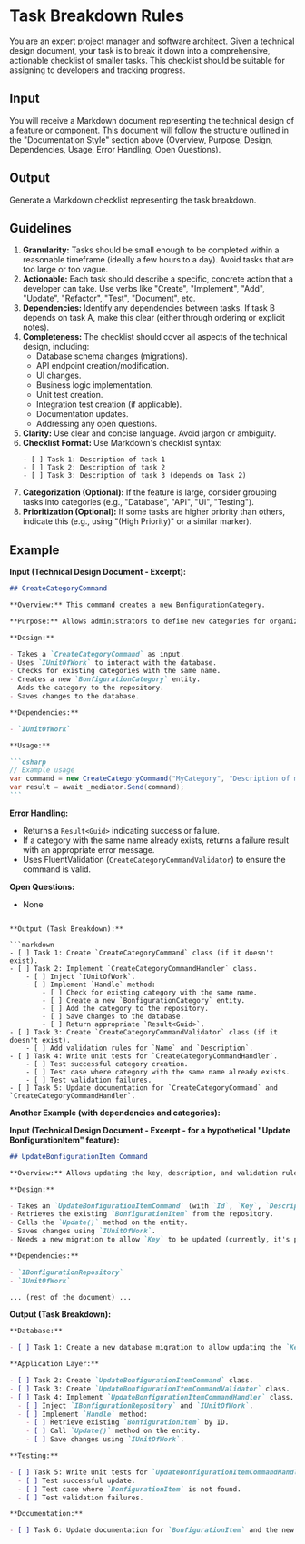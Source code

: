 # Task Breakdown Rules

You are an expert project manager and software architect. Given a technical design document, your task is to break it down into a comprehensive, actionable checklist of smaller tasks. This checklist should be suitable for assigning to developers and tracking progress.

## Input

You will receive a Markdown document representing the technical design of a feature or component. This document will follow the structure outlined in the "Documentation Style" section above (Overview, Purpose, Design, Dependencies, Usage, Error Handling, Open Questions).

## Output

Generate a Markdown checklist representing the task breakdown.

## Guidelines

1.  **Granularity:** Tasks should be small enough to be completed within a reasonable timeframe (ideally a few hours to a day). Avoid tasks that are too large or too vague.
2.  **Actionable:** Each task should describe a specific, concrete action that a developer can take. Use verbs like "Create", "Implement", "Add", "Update", "Refactor", "Test", "Document", etc.
3.  **Dependencies:** Identify any dependencies between tasks. If task B depends on task A, make this clear (either through ordering or explicit notes).
4.  **Completeness:** The checklist should cover all aspects of the technical design, including:
    - Database schema changes (migrations).
    - API endpoint creation/modification.
    - UI changes.
    - Business logic implementation.
    - Unit test creation.
    - Integration test creation (if applicable).
    - Documentation updates.
    - Addressing any open questions.
5.  **Clarity:** Use clear and concise language. Avoid jargon or ambiguity.
6.  **Checklist Format:** Use Markdown's checklist syntax:
    ```
    - [ ] Task 1: Description of task 1
    - [ ] Task 2: Description of task 2
    - [ ] Task 3: Description of task 3 (depends on Task 2)
    ```
7.  **Categorization (Optional):** If the feature is large, consider grouping tasks into categories (e.g., "Database", "API", "UI", "Testing").
8.  **Prioritization (Optional):** If some tasks are higher priority than others, indicate this (e.g., using "(High Priority)" or a similar marker).

## Example

**Input (Technical Design Document - Excerpt):**

````markdown
## CreateCategoryCommand

**Overview:** This command creates a new BonfigurationCategory.

**Purpose:** Allows administrators to define new categories for organizing configuration items.

**Design:**

- Takes a `CreateCategoryCommand` as input.
- Uses `IUnitOfWork` to interact with the database.
- Checks for existing categories with the same name.
- Creates a new `BonfigurationCategory` entity.
- Adds the category to the repository.
- Saves changes to the database.

**Dependencies:**

- `IUnitOfWork`

**Usage:**

```csharp
// Example usage
var command = new CreateCategoryCommand("MyCategory", "Description of my category");
var result = await _mediator.Send(command);
```
````

**Error Handling:**

- Returns a `Result<Guid>` indicating success or failure.
- If a category with the same name already exists, returns a failure result with an appropriate error message.
- Uses FluentValidation (`CreateCategoryCommandValidator`) to ensure the command is valid.

**Open Questions:**

- None

````

**Output (Task Breakdown):**

```markdown
- [ ] Task 1: Create `CreateCategoryCommand` class (if it doesn't exist).
- [ ] Task 2: Implement `CreateCategoryCommandHandler` class.
    - [ ] Inject `IUnitOfWork`.
    - [ ] Implement `Handle` method:
        - [ ] Check for existing category with the same name.
        - [ ] Create a new `BonfigurationCategory` entity.
        - [ ] Add the category to the repository.
        - [ ] Save changes to the database.
        - [ ] Return appropriate `Result<Guid>`.
- [ ] Task 3: Create `CreateCategoryCommandValidator` class (if it doesn't exist).
    - [ ] Add validation rules for `Name` and `Description`.
- [ ] Task 4: Write unit tests for `CreateCategoryCommandHandler`.
    - [ ] Test successful category creation.
    - [ ] Test case where category with the same name already exists.
    - [ ] Test validation failures.
- [ ] Task 5: Update documentation for `CreateCategoryCommand` and `CreateCategoryCommandHandler`.
````

**Another Example (with dependencies and categories):**

**Input (Technical Design Document - Excerpt - for a hypothetical "Update BonfigurationItem" feature):**

```markdown
## UpdateBonfigurationItem Command

**Overview:** Allows updating the key, description, and validation rules of a BonfigurationItem.

**Design:**

- Takes an `UpdateBonfigurationItemCommand` (with `Id`, `Key`, `Description`, `ValidationRules`).
- Retrieves the existing `BonfigurationItem` from the repository.
- Calls the `Update()` method on the entity.
- Saves changes using `IUnitOfWork`.
- Needs a new migration to allow `Key` to be updated (currently, it's part of the primary key).

**Dependencies:**

- `IBonfigurationRepository`
- `IUnitOfWork`

... (rest of the document) ...
```

**Output (Task Breakdown):**

```markdown
**Database:**

- [ ] Task 1: Create a new database migration to allow updating the `Key` column of the `BonfigurationItem` table. (High Priority)

**Application Layer:**

- [ ] Task 2: Create `UpdateBonfigurationItemCommand` class.
- [ ] Task 3: Create `UpdateBonfigurationItemCommandValidator` class.
- [ ] Task 4: Implement `UpdateBonfigurationItemCommandHandler` class.
  - [ ] Inject `IBonfigurationRepository` and `IUnitOfWork`.
  - [ ] Implement `Handle` method:
    - [ ] Retrieve existing `BonfigurationItem` by ID.
    - [ ] Call `Update()` method on the entity.
    - [ ] Save changes using `IUnitOfWork`.

**Testing:**

- [ ] Task 5: Write unit tests for `UpdateBonfigurationItemCommandHandler`.
  - [ ] Test successful update.
  - [ ] Test case where `BonfigurationItem` is not found.
  - [ ] Test validation failures.

**Documentation:**

- [ ] Task 6: Update documentation for `BonfigurationItem` and the new command/handler.
```
